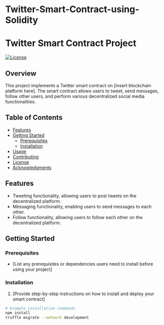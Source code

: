 # Twitter-Smart-Contract-using-Solidity
# Twitter Smart Contract Project

[![License](https://img.shields.io/badge/license-MIT-blue.svg)](LICENSE)

## Overview

This project implements a Twitter smart contract on [insert blockchain platform here]. The smart contract allows users to tweet, send messages, follow other users, and perform various decentralized social media functionalities.

## Table of Contents

- [Features](#features)
- [Getting Started](#getting-started)
  - [Prerequisites](#prerequisites)
  - [Installation](#installation)
- [Usage](#usage)
- [Contributing](#contributing)
- [License](#license)
- [Acknowledgments](#acknowledgments)

## Features

- Tweeting functionality, allowing users to post tweets on the decentralized platform.
- Messaging functionality, enabling users to send messages to each other.
- Follow functionality, allowing users to follow each other on the decentralized platform.

## Getting Started

### Prerequisites

- [List any prerequisites or dependencies users need to install before using your project]

### Installation

1. [Provide step-by-step instructions on how to install and deploy your smart contract]

```bash
# Example installation commands
npm install
truffle migrate --network development

